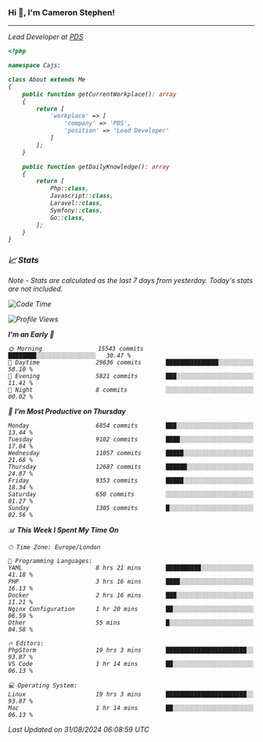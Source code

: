 ### Hi 👋, I'm Cameron Stephen!
<hr>
<p><em>Lead Developer at <a href="https://prindatasolutions.co.uk">PDS</a></p>


```php
<?php

namespace Cajs;

class About extends Me
{
    public function getCurrentWorkplace(): array
    {
        return [
            'workplace' => [
                'company' => 'PDS',
                'position' => 'Lead Developer'
            ]
        ];
    }

    public function getDailyKnowledge(): array
    {
        return [
            Php::class,
            Javascript::class,
            Laravel::class,
            Symfony::class,
            Go::class,
        ];
    }
}
```

### 📈 Stats
<p><em>Note - Stats are calculated as the last 7 days from yesterday. Today's stats are not included.</em></p>


<!--START_SECTION:waka-->
![Code Time](http://img.shields.io/badge/Code%20Time-3%2C930%20hrs%2056%20mins-blue)

![Profile Views](http://img.shields.io/badge/Profile%20Views-0-blue)

**I'm an Early 🐤** 

```text
🌞 Morning                15543 commits       ████████░░░░░░░░░░░░░░░░░   30.47 % 
🌆 Daytime                29636 commits       ███████████████░░░░░░░░░░   58.10 % 
🌃 Evening                5821 commits        ███░░░░░░░░░░░░░░░░░░░░░░   11.41 % 
🌙 Night                  8 commits           ░░░░░░░░░░░░░░░░░░░░░░░░░   00.02 % 
```
📅 **I'm Most Productive on Thursday** 

```text
Monday                   6854 commits        ███░░░░░░░░░░░░░░░░░░░░░░   13.44 % 
Tuesday                  9102 commits        ████░░░░░░░░░░░░░░░░░░░░░   17.84 % 
Wednesday                11057 commits       █████░░░░░░░░░░░░░░░░░░░░   21.68 % 
Thursday                 12687 commits       ██████░░░░░░░░░░░░░░░░░░░   24.87 % 
Friday                   9353 commits        █████░░░░░░░░░░░░░░░░░░░░   18.34 % 
Saturday                 650 commits         ░░░░░░░░░░░░░░░░░░░░░░░░░   01.27 % 
Sunday                   1305 commits        █░░░░░░░░░░░░░░░░░░░░░░░░   02.56 % 
```


📊 **This Week I Spent My Time On** 

```text
🕑︎ Time Zone: Europe/London

💬 Programming Languages: 
YAML                     8 hrs 21 mins       ██████████░░░░░░░░░░░░░░░   41.18 % 
PHP                      3 hrs 16 mins       ████░░░░░░░░░░░░░░░░░░░░░   16.13 % 
Docker                   2 hrs 16 mins       ███░░░░░░░░░░░░░░░░░░░░░░   11.21 % 
Nginx Configuration      1 hr 20 mins        ██░░░░░░░░░░░░░░░░░░░░░░░   06.59 % 
Other                    55 mins             █░░░░░░░░░░░░░░░░░░░░░░░░   04.58 % 

🔥 Editors: 
PhpStorm                 19 hrs 3 mins       ███████████████████████░░   93.87 % 
VS Code                  1 hr 14 mins        ██░░░░░░░░░░░░░░░░░░░░░░░   06.13 % 

💻 Operating System: 
Linux                    19 hrs 3 mins       ███████████████████████░░   93.87 % 
Mac                      1 hr 14 mins        ██░░░░░░░░░░░░░░░░░░░░░░░   06.13 % 
```


 Last Updated on 31/08/2024 06:08:59 UTC
<!--END_SECTION:waka-->
